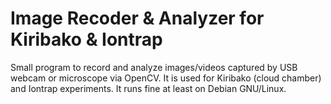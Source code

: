 # Image Recoder & Analyzer for Kiribako & Iontrap

Small program to record and analyze images/videos captured by USB webcam or microscope via OpenCV.
It is used for Kiribako (cloud chamber) and Iontrap experiments.
It runs fine at least on Debian GNU/Linux.
